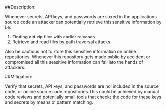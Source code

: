 ##Description:

Whenever secrets, API keys, and passwords are stored in the applications source code an attacker
can potentially retrieve this sensitive information by i.e:

1. Finding old zip files with earlier releases
2. Retrieve and read files by path traversal attacks

Also be cautious not to store this sensitive information on online repositories.
Whenever this repository gets made public by accident or compromised all this sensitive information
can fall into the hands of attackers.

##Mitigation:

Verify that secrets, API keys, and passwords are not included in the source code, or online source code 
repositories.This could be achieved by manual code reviews and potentially small tools that checks the code
for these keys and secrets by means of pattern matching.
